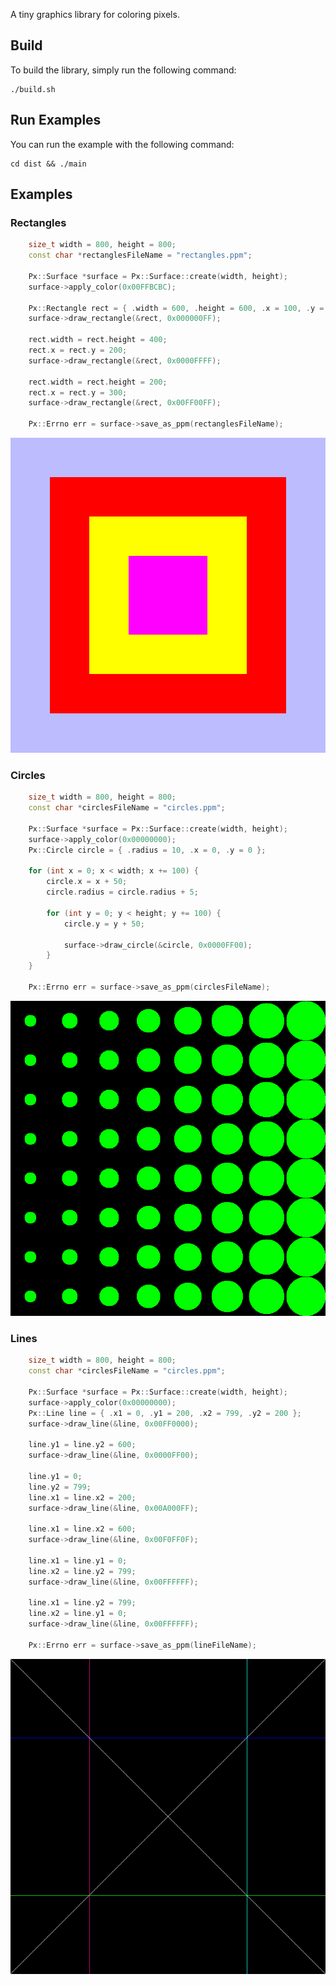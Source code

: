 A tiny graphics library for coloring pixels.

## Build

To build the library, simply run the following command:

```
./build.sh
```

## Run Examples

You can run the example with the following command:

```
cd dist && ./main
```

## Examples

### Rectangles

```cpp
    size_t width = 800, height = 800;
    const char *rectanglesFileName = "rectangles.ppm";

    Px::Surface *surface = Px::Surface::create(width, height);
    surface->apply_color(0x00FFBCBC);

    Px::Rectangle rect = { .width = 600, .height = 600, .x = 100, .y = 100 };
    surface->draw_rectangle(&rect, 0x000000FF);

    rect.width = rect.height = 400;
    rect.x = rect.y = 200;
    surface->draw_rectangle(&rect, 0x0000FFFF);

    rect.width = rect.height = 200;
    rect.x = rect.y = 300;
    surface->draw_rectangle(&rect, 0x00FF00FF);

    Px::Errno err = surface->save_as_ppm(rectanglesFileName);
```

![Rectangles](./examples/rectangles.png)

### Circles

```cpp
    size_t width = 800, height = 800;
    const char *circlesFileName = "circles.ppm";

    Px::Surface *surface = Px::Surface::create(width, height);
    surface->apply_color(0x00000000);
    Px::Circle circle = { .radius = 10, .x = 0, .y = 0 };

    for (int x = 0; x < width; x += 100) {
        circle.x = x + 50;
        circle.radius = circle.radius + 5;

        for (int y = 0; y < height; y += 100) {
            circle.y = y + 50;

            surface->draw_circle(&circle, 0x0000FF00);
        }
    }

    Px::Errno err = surface->save_as_ppm(circlesFileName);
```

![Circles](./examples/circles.png)

### Lines

```cpp
    size_t width = 800, height = 800;
    const char *circlesFileName = "circles.ppm";

    Px::Surface *surface = Px::Surface::create(width, height);
    surface->apply_color(0x00000000);
    Px::Line line = { .x1 = 0, .y1 = 200, .x2 = 799, .y2 = 200 };
    surface->draw_line(&line, 0x00FF0000);

    line.y1 = line.y2 = 600;
    surface->draw_line(&line, 0x0000FF00);

    line.y1 = 0;
    line.y2 = 799;
    line.x1 = line.x2 = 200;
    surface->draw_line(&line, 0x00A000FF);

    line.x1 = line.x2 = 600;
    surface->draw_line(&line, 0x00F0FF0F);

    line.x1 = line.y1 = 0;
    line.x2 = line.y2 = 799;
    surface->draw_line(&line, 0x00FFFFFF);

    line.x1 = line.y2 = 799;
    line.x2 = line.y1 = 0;
    surface->draw_line(&line, 0x00FFFFFF);

    Px::Errno err = surface->save_as_ppm(lineFileName);
```

![Lines](./examples/lines.png)
